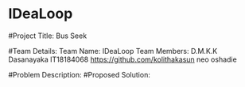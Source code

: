 # IDeaLoop

#Project Title: Bus Seek

#Team Details:
    Team Name: IDeaLoop
    Team Members:
        D.M.K.K Dasanayaka  IT18184068   https://github.com/kolithakasun
        neo
        oshadie
        

#Problem Description:
#Proposed Solution: